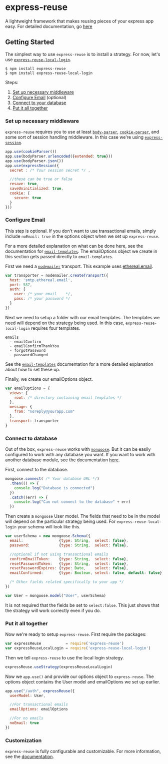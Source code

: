 # express-reuse
A lightweight framework that makes reusing pieces of your express app easy. For detailed documentation, go [here](https://github.com/airjp73/express-reuse/wiki)

##  Getting Started
The simplest way to use `express-reuse` is to install a strategy. For now, let's use [`express-reuse-local-login`](https://github.com/airjp73/express-reuse-local-login).

```
$ npm install express-reuse
$ npm install express-reuse-local-login
```

Steps:
1. [Set up necessary middleware](#set-up-necessary-middleware)
2. [Configure Email](#configure-email) (optional)
3. [Connect to your database](#connect-to-database)
4. [Put it all together](#put-it-all-together)

### Set up necessary middleware

`express-reuse` requires you to use at least [`body-parser`](https://www.npmjs.com/package/body-parser), [`cookie-parser`](https://www.npmjs.com/package/cookie-parser), and some sort of session handling middleware. In this case we're using [`express-session`](https://www.npmjs.com/package/express-session).

```javascript
app.use(cookieParser())
app.use(bodyParser.urlencoded({extended: true}))
app.use(bodyParser.json())
app.use(expressSession({
  secret : /* Your session secret */ ,

  //these can be true or false
  resave: true,
  saveUninitialized: true,
  cookie: {
    secure: true
  }
}))
```

### Configure Email

This step is optional. If you don't want to use transactional emails, simply include `noEmail: true` in the options object when we set up `express-reuse`.

For a more detailed explanation on what can be done here, see the documentation for [`email-templates`](https://github.com/niftylettuce/email-templates). The emailOptions object we create in this section gets passed directly to `email-templates`.

First we need a [`nodemailer`](https://www.npmjs.com/package/nodemailer) transport. This example uses [ethereal.email](https://ethereal.email/).

```javascript
var transporter = nodemailer.createTransport({
  host: 'smtp.ethereal.email',
  port: 587,
  auth: {
    user: /* your email    */,
    pass: /* your password */
  }
})
```

Next we need to setup a folder with our email templates. The templates we need will depend on the strategy being used. In this case, `express-reuse-local-login` requires four templates.

```
emails
  - emailConfirm
  - emailConfirmThankYou
  - forgotPassword
  - passwordChanged
```

See the [`email-templates`](https://github.com/niftylettuce/email-templates) documentation for a more detailed explanation about how to set these up.

Finally, we create our emailOptions object.

```javascript
var emailOptions = {
  views: {
    root: /* directory containing email templates */
  },
  message: {
    from: "noreply@yourapp.com"
  },
  transport: transporter
}
```

### Connect to database

Out of the box, `express-reuse` works with [`mongoose`](https://www.npmjs.com/package/mongoose). But it can be easily configured to work with any database you want. If you want to work with another database module, see the documentation [here](#placeholder).

First, connect to the database.

```javascript
mongoose.connect( /* Your database URL */)
  .then(() => {
    console.log("Database is connected")
  })
  .catch((err) => {
    console.log("Can not connect to the database" + err)
  })
```

Then create a `mongoose` User model. The fields that need to be in the model will depend on the particular strategy being used. For `express-reuse-local-login` your schema will look like this.

```javascript
var userSchema = new mongoose.Schema({
  email:                {type: String,  select: false},
  password:             {type: String,  select: false},

  //optional if not using transactional emails
  confirmEmailToken:    {type: String,  select: false},
  resetPasswordToken:   {type: String,  select: false},
  resetPasswordExpires: {type: Date,    select: false},
  emailConfirmed:       {type: Boolean, select: false, default: false},

  /* Other fields related specifically to your app */
})

var User = mongoose.model("User", userSchema)
```

It is not required that the fields be set to `select:false`. This just shows that the strategy will work correctly even if you do.

### Put it all together

Now we're ready to setup `express-reuse`. First require the packages:

```javascript
var expressReuse           = require('express-reuse')
var expressReuseLocalLogin = require('express-reuse-local-login')
```

Then we tell `express-reuse` to use the local login strategy.

```javascript
expressReuse.useStrategy(expressReuseLocalLogin)
```

Now we `app.use()` and provide our options object to `express-reuse`. The options object contains the User model and emailOptions we set up earlier.

```javascript
app.use("/auth", expressReuse({
  userModel: User,

  //For transactional emails
  emailOptions: emailOptions

  //For no emails
  noEmail: true
})
```

### Customization

`express-reuse` is fully configurable and customizable. For more information, see the [documentation](https://github.com/airjp73/express-reuse/wiki).
